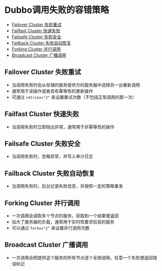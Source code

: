 # Dubbo调用失败的容错策略

<!-- TOC -->

- [Failover Cluster 失败重试](#failover-cluster-失败重试)
- [Failfast Cluster 快速失败](#failfast-cluster-快速失败)
- [Failsafe Cluster 失败安全](#failsafe-cluster-失败安全)
- [Failback Cluster 失败自动恢复](#failback-cluster-失败自动恢复)
- [Forking Cluster 并行调用](#forking-cluster-并行调用)
- [Broadcast Cluster 广播调用](#broadcast-cluster-广播调用)

<!-- /TOC -->

## Failover Cluster 失败重试

- 当调用失败时会从存储的服务提供方的服务器中选择另一台重新调用
- 通常用于读操作或者具有幂等性的更新操作
- 可通过 `retries="2"` 来设置重试次数（不包括正常调用的那一次）

## Failfast Cluster 快速失败

- 当调用失败时立即抛出异常，通常用于非幂等性的操作

## Failsafe Cluster 失败安全

- 当调用失败时，忽略异常，并写入审计日志

## Failback Cluster 失败自动恢复

- 当调用失败时，后台记录失败信息，并按照一定的策略重发

## Forking Cluster 并行调用

- 一次调用会调取多个节点的服务，获取到一个结果便返回
- 加大了服务器的负载，通常用于实时性要求较高的服务
- 可以通过 `forks="2"` 来设置并行调用次数

## Broadcast Cluster 广播调用

- 一次调用会把提供这个服务的所有节点逐个全部调用，任意一个失败便返回错误标记